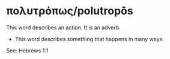 # πολυτρόπως/polutropōs
This word describes an action. It is an adverb.
* This word describes something that happens in many ways.

See: Hebrews 1:1

